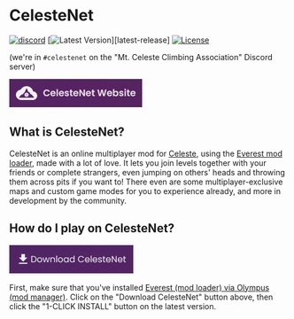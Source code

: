 # CelesteNet

[discord-celestenet]: https://discord.gg/celeste "Join #celestenet on the 'Mt. Celeste Climbing Association' Discord server"
[celeste-game]: https://www.celestegame.com/ "Official Celeste website"
[everest-site]: https://everestapi.github.io/ "Everest mod loader website"

[![discord](https://img.shields.io/discord/403698615446536203.svg?color=7289da&logo=discord&logoColor=ffffff)][discord-celestenet]
[![Latest Version](https://img.shields.io/github/tag/0x0ade/Celestenet.svg?label=version)][latest-release]
[![License](https://img.shields.io/github/license/0x0ade/Celestenet.svg)](LICENSE)

(we're in `#celestenet` on the "Mt. Celeste Climbing Association" Discord server)

[![CelesteNet Website](CelesteNet.Server.FrontendModule/Content/website_button.png)](https://celestenet.0x0a.de/)

## What is CelesteNet?

CelesteNet is an online multiplayer mod for [Celeste][celeste-game], using the [Everest mod loader][everest-site], made with a lot of love.
It lets you join levels together with your friends or complete strangers, even jumping on others' heads and throwing them across pits if you want to! There even are some multiplayer-exclusive maps and custom game modes for you to experience already, and more in development by the community.

## How do I play on CelesteNet?

[![CelesteNet Download](CelesteNet.Server.FrontendModule/Content/download_button.png)](https://gamebanana.com/gamefiles/12267)

First, make sure that you've installed [Everest (mod loader) via Olympus (mod manager)][everest-site].
Click on the "Download CelesteNet" button above, then click the "1-CLICK INSTALL" button on the latest version.